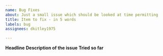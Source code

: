 ```yaml
---
name: Bug Fixes
about: Just a small issue which should be looked at time permitting
title: Item to fix - in 5 words
labels: bug
assignees: dkitley1975

---
```


**Headline**
**Description of the issue**
**Tried so far**
